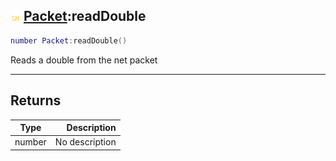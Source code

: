## ![shared](.gitbook/assets/shared.png) [Packet](./readme/Packet/README.md):readDouble

```lua
number Packet:readDouble()
```

Reads a double from the net packet

------
## Returns

| Type   | Description |
| ------ | ----------: |
| number | No description |

